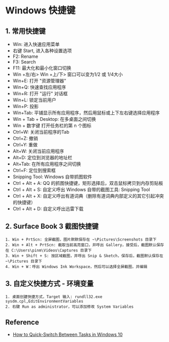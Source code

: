# Windows 快捷键

## 1. 常用快捷键
- Win: 进入快速应用菜单
- 右键 Start, 进入各种设置选项
- F2: Rename
- F3: Search
- F11: 最大化和最小化窗口切换
- Win +左/右> Win +上/下> 窗口可以变为1/2 或 1/4大小
- Win+E:  打开 "资源管理器"
- Win+Q: 快速查找应用程序
- Win+R: 打开 "运行" 对话框
- Win+L:  锁定当前用户
- Win+P: 投影
- Win+Tab: 平铺显示所有应用程序，然后用鼠标或上下左右键选择应用程序
- Win + Tab + Desktop: 在多桌面之间切换
- Win + 数字键 打开任务栏的第 n 个图标
- Ctrl+W: 关闭当前程序的Tab
- Ctrl+Z:  撤销
- Ctrl+Y: 重做
- Alt+W: 关闭当前应用程序
- Alt+D: 定位到浏览器的地址栏
- Alt+Tab: 在所有应用程序之间切换
- Ctrl+F: 定位到搜索框
- Snipping Tool: Windows 自带抓图软件
- Ctrl + Alt + A: QQ 的抓图快捷键，矩形选择后，双击鼠标拷贝到内存剪贴板
- Ctrl + Alt + S: 自定义呼出 Windows 自带的截图工具: Snipping Tool
- Ctrl + Alt + X: 自定义呼出有道词典（删除有道词典内部定义的其它引起冲突的快捷键）
- Ctrl + Alt + D: 自定义呼出迅雷下载

## 2. Surface Book 3 截图快捷键
	1. Win + PrtScn: 全屏截图，图片默默保存在 ~\Pictures\Screenshots 目录下
	2. Win + Alt + PrtScn: 截取当前高亮窗口，并呼出 Gallery，接受后，截图默认保存在 C:\Users\pinm\Videos\Captures 目录下
	3. Win + Shift + S: 按区域截图，并呼出 Snip & Sketch，保存后，截图默认保存在 ~\Pictures 目录下
	4. Win + W：呼出 Windows Ink Workspace，然后可以选择全屏截图，并编辑

## 3. 自定义快捷方式 - 环境变量
	1. 桌面创建快捷方式，Target 输入: rundll32.exe sysdm.cpl,EditEnvironmentVariables
	2. 右键 Run as administrator，可以添加修改 System Variables

## Reference
- [How to Quick-Switch Between Tasks in Windows 10](https://www.hongkiat.com/blog/switch-tasks-windows-10/)
